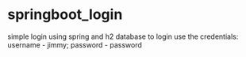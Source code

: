 # springboot_login
simple login using spring and h2 database
to login use the credentials: username - jimmy; password - password
